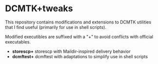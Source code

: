 # DCMTK+tweaks

This repository contains modifications and extensions to DCMTK utilities that I find useful (primarily for use in shell scripts).

Modified executibles are suffixed with a "+" to avoid conflicts with official executables.

* **storescp+** storescp with Maildir-inspired delivery behavior
* **dcmftest+** dcmftest with adaptations to simplify use in shell scripts
